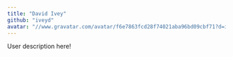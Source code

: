 ```yaml
---
title: "David Ivey"
github: "iveyd"
avatar: "//www.gravatar.com/avatar/f6e7863fcd28f74021aba96bd09cbf71?d=identicon"
---
```


User description here!
